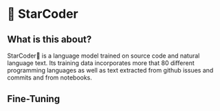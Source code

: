 # 💫 StarCoder

## What is this about?
StarCoder💫 is a language model trained on source code and natural language text. Its training data incorporates more that 80 different programming languages as well as text extracted from github issues and commits and from notebooks.

## Fine-Tuning
